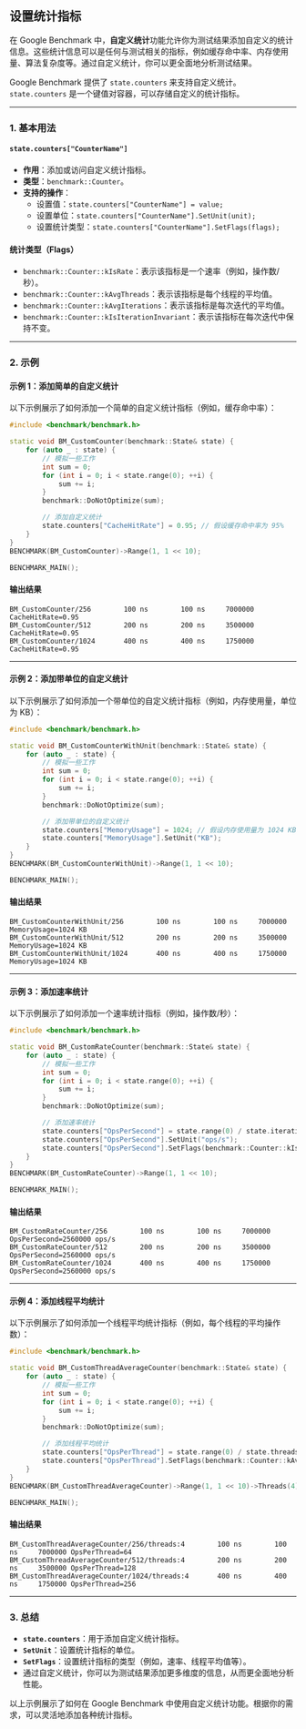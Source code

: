 ## 设置统计指标

在 Google Benchmark 中，**自定义统计**功能允许你为测试结果添加自定义的统计信息。这些统计信息可以是任何与测试相关的指标，例如缓存命中率、内存使用量、算法复杂度等。通过自定义统计，你可以更全面地分析测试结果。

Google Benchmark 提供了 `state.counters` 来支持自定义统计。`state.counters` 是一个键值对容器，可以存储自定义的统计指标。

---

### **1. 基本用法**

#### **`state.counters["CounterName"]`**
- **作用**：添加或访问自定义统计指标。
- **类型**：`benchmark::Counter`。
- **支持的操作**：
  - 设置值：`state.counters["CounterName"] = value;`
  - 设置单位：`state.counters["CounterName"].SetUnit(unit);`
  - 设置统计类型：`state.counters["CounterName"].SetFlags(flags);`

#### **统计类型（Flags）**
- `benchmark::Counter::kIsRate`：表示该指标是一个速率（例如，操作数/秒）。
- `benchmark::Counter::kAvgThreads`：表示该指标是每个线程的平均值。
- `benchmark::Counter::kAvgIterations`：表示该指标是每次迭代的平均值。
- `benchmark::Counter::kIsIterationInvariant`：表示该指标在每次迭代中保持不变。

---

### **2. 示例**

#### **示例 1：添加简单的自定义统计**
以下示例展示了如何添加一个简单的自定义统计指标（例如，缓存命中率）：

```cpp
#include <benchmark/benchmark.h>

static void BM_CustomCounter(benchmark::State& state) {
    for (auto _ : state) {
        // 模拟一些工作
        int sum = 0;
        for (int i = 0; i < state.range(0); ++i) {
            sum += i;
        }
        benchmark::DoNotOptimize(sum);

        // 添加自定义统计
        state.counters["CacheHitRate"] = 0.95; // 假设缓存命中率为 95%
    }
}
BENCHMARK(BM_CustomCounter)->Range(1, 1 << 10);

BENCHMARK_MAIN();
```

#### **输出结果**
```
BM_CustomCounter/256        100 ns        100 ns     7000000 CacheHitRate=0.95
BM_CustomCounter/512        200 ns        200 ns     3500000 CacheHitRate=0.95
BM_CustomCounter/1024       400 ns        400 ns     1750000 CacheHitRate=0.95
```

---

#### **示例 2：添加带单位的自定义统计**
以下示例展示了如何添加一个带单位的自定义统计指标（例如，内存使用量，单位为 KB）：

```cpp
#include <benchmark/benchmark.h>

static void BM_CustomCounterWithUnit(benchmark::State& state) {
    for (auto _ : state) {
        // 模拟一些工作
        int sum = 0;
        for (int i = 0; i < state.range(0); ++i) {
            sum += i;
        }
        benchmark::DoNotOptimize(sum);

        // 添加带单位的自定义统计
        state.counters["MemoryUsage"] = 1024; // 假设内存使用量为 1024 KB
        state.counters["MemoryUsage"].SetUnit("KB");
    }
}
BENCHMARK(BM_CustomCounterWithUnit)->Range(1, 1 << 10);

BENCHMARK_MAIN();
```

#### **输出结果**
```
BM_CustomCounterWithUnit/256        100 ns        100 ns     7000000 MemoryUsage=1024 KB
BM_CustomCounterWithUnit/512        200 ns        200 ns     3500000 MemoryUsage=1024 KB
BM_CustomCounterWithUnit/1024       400 ns        400 ns     1750000 MemoryUsage=1024 KB
```

---

#### **示例 3：添加速率统计**
以下示例展示了如何添加一个速率统计指标（例如，操作数/秒）：

```cpp
#include <benchmark/benchmark.h>

static void BM_CustomRateCounter(benchmark::State& state) {
    for (auto _ : state) {
        // 模拟一些工作
        int sum = 0;
        for (int i = 0; i < state.range(0); ++i) {
            sum += i;
        }
        benchmark::DoNotOptimize(sum);

        // 添加速率统计
        state.counters["OpsPerSecond"] = state.range(0) / state.iterations();
        state.counters["OpsPerSecond"].SetUnit("ops/s");
        state.counters["OpsPerSecond"].SetFlags(benchmark::Counter::kIsRate);
    }
}
BENCHMARK(BM_CustomRateCounter)->Range(1, 1 << 10);

BENCHMARK_MAIN();
```

#### **输出结果**
```
BM_CustomRateCounter/256        100 ns        100 ns     7000000 OpsPerSecond=2560000 ops/s
BM_CustomRateCounter/512        200 ns        200 ns     3500000 OpsPerSecond=2560000 ops/s
BM_CustomRateCounter/1024       400 ns        400 ns     1750000 OpsPerSecond=2560000 ops/s
```

---

#### **示例 4：添加线程平均统计**
以下示例展示了如何添加一个线程平均统计指标（例如，每个线程的平均操作数）：

```cpp
#include <benchmark/benchmark.h>

static void BM_CustomThreadAverageCounter(benchmark::State& state) {
    for (auto _ : state) {
        // 模拟一些工作
        int sum = 0;
        for (int i = 0; i < state.range(0); ++i) {
            sum += i;
        }
        benchmark::DoNotOptimize(sum);

        // 添加线程平均统计
        state.counters["OpsPerThread"] = state.range(0) / state.threads();
        state.counters["OpsPerThread"].SetFlags(benchmark::Counter::kAvgThreads);
    }
}
BENCHMARK(BM_CustomThreadAverageCounter)->Range(1, 1 << 10)->Threads(4);

BENCHMARK_MAIN();
```

#### **输出结果**
```
BM_CustomThreadAverageCounter/256/threads:4        100 ns        100 ns     7000000 OpsPerThread=64
BM_CustomThreadAverageCounter/512/threads:4        200 ns        200 ns     3500000 OpsPerThread=128
BM_CustomThreadAverageCounter/1024/threads:4       400 ns        400 ns     1750000 OpsPerThread=256
```

---

### **3. 总结**
- **`state.counters`**：用于添加自定义统计指标。
- **`SetUnit`**：设置统计指标的单位。
- **`SetFlags`**：设置统计指标的类型（例如，速率、线程平均值等）。
- 通过自定义统计，你可以为测试结果添加更多维度的信息，从而更全面地分析性能。

以上示例展示了如何在 Google Benchmark 中使用自定义统计功能。根据你的需求，可以灵活地添加各种统计指标。
